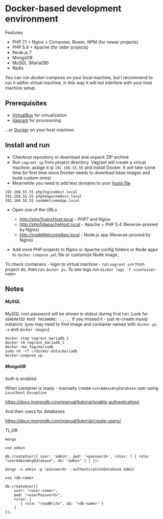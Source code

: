 # Docker-based development environment

Features

- PHP 7.1 + Nginx + Composer, Bower, NPM (for newer projects)
- PHP 5.4 + Apache (for older projects)
- Node.js 7
- MongoDB
- MySQL (MariaDB)
- Redis

You can run docker-compose on your local machine, but I recommend to run it within 
virtual machine, in this way it will not interfere with your host machine setup.

## Prerequisites
- [VirtualBox](https://www.virtualbox.org/) for virtualization
- [Vagrant](https://www.vagrantup.com/) for provisioning

...or [Docker](https://www.docker.com) on your host machine.

## Install and run

- Checkout repository or download and unpack ZIP archive
- Run `vagrant up` from project directory. Vagrant will create a virtual machine, assign 
it ip `192.168.55.55` and install Docker. It will take some time for first time since Docker needs to download base images and build custom ones)
- Meanwhile you need to add test domains to your [hosts file](https://www.google.com/search?q=what%20is%20hosts%20file)

```
192.168.55.55 php7nginxHost.local
192.168.55.55 php54apacheHost.local
192.168.55.55 nodeWelcomeApp.local
```

- Open one of the URLs
	- http://php7nginxHost.local - PHP7 and Nginx 
	- http://php54apacheHost.local - Apache + PHP 5.4 (Reverse-proxied by Nginx)
	- http://nodeWelcomeApp.local - Node.js app (Reverse-proxied by Nginx)
	
- Add more PHP projects to Nginx or Apache config folders or Node apps 
to `docker-compose.yml` file or customize Node image.

To check containers - login to virtual machine - run `vagrant ssh` from project dir, then run `docker ps`.
To see logs run `dicker logs -f <container-name>`

## Notes

##### MySQL

MySQL root password will be shown in stdout during first run. Look for `GENERATED ROOT PASSWORD: .....` 
If you missed it - just re-create mysql instance: (you may need to find image and container 
names with `docker ps -a` and `docker images`)
 
```
docker stop vagrant_mariadb_1
docker rm vagrant_mariadb_1
docker rmi fog/mariadb
sudo rm -rf ~/docker-data/mariadb
docker-compose up
```

##### MongoDB

Auth is enabled

When container is ready - manually create `userAdminAnyDatabase` user using `Localhost Exception`

https://docs.mongodb.com/manual/tutorial/enable-authentication/

And then users for databases

https://docs.mongodb.com/manual/tutorial/create-users/

*TL;DR*

```
mongo

use admin

db.createUser({ user: 'admin', pwd: '<password>', roles: [ { role: "userAdminAnyDatabase", db: "admin" } ] });

mongo -u admin -p <password> --authenticationDatabase admin

use <db-name>

db.createUser({
	user: "<user-name>",
	pwd: "<userPassword>",
	roles: [
	   { role: "readWrite", db: "<db-name>" }
	]
});
```
